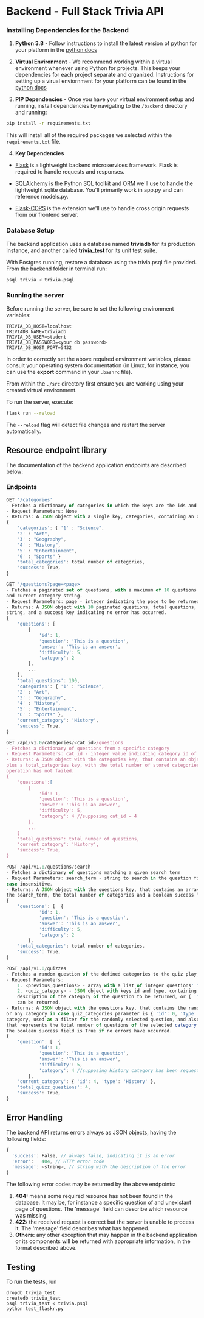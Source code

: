 # Backend - Full Stack Trivia API 

### Installing Dependencies for the Backend

1. **Python 3.8** - Follow instructions to install the latest version of python for your platform in the [python docs](https://docs.python.org/3/using/unix.html#getting-and-installing-the-latest-version-of-python)


2. **Virtual Environment** - We recommend working within a virtual environment whenever using Python for projects. This keeps your dependencies for each project separate and organized. Instructions for setting up a virual enviornment for your platform can be found in the [python docs](https://packaging.python.org/guides/installing-using-pip-and-virtual-environments/)


3. **PIP Dependencies** - Once you have your virtual environment setup and running, install dependencies by navigating to the `/backend` directory and running:
```bash
pip install -r requirements.txt
```
This will install all of the required packages we selected within the `requirements.txt` file.


4. **Key Dependencies**
 - [Flask](http://flask.pocoo.org/)  is a lightweight backend microservices framework. Flask is required to handle requests and responses.

 - [SQLAlchemy](https://www.sqlalchemy.org/) is the Python SQL toolkit and ORM we'll use to handle the lightweight sqlite database. You'll primarily work in app.py and can reference models.py. 

 - [Flask-CORS](https://flask-cors.readthedocs.io/en/latest/#) is the extension we'll use to handle cross origin requests from our frontend server. 

### Database Setup

The backend application uses a database named **triviadb** for its production instance, and another called **trivia_test** for its unit test suite.

With Postgres running, restore a database using the trivia.psql file provided. From the backend folder in terminal run:
```bash
psql trivia < trivia.psql
```

### Running the server

Before running the server, be sure to set the following environment variables:

```
TRIVIA_DB_HOST=localhost
TRIVIADB_NAME=triviadb
TRIVIA_DB_USER=student
TRIVIA_DB_PASSWORD=<your db password>
TRIVIA_DB_HOST_PORT=5432
```

In order to correctly set the above required environment variables, please consult your operating system documentation (in Linux, for instance, you can use the **export** command in your `.bashrc` file).

From within the `./src` directory first ensure you are working using your created virtual environment.

To run the server, execute:

```bash
flask run --reload
```

The `--reload` flag will detect file changes and restart the server automatically.

## Resource endpoint library

The documentation of the backend application endpoints are described below:

### Endpoints

```js
GET '/categories'
- Fetches a dictionary of categories in which the keys are the ids and the value is the corresponding string of the category
- Request Parameters: None
- Returns: A JSON object with a single key, categories, containing an object of id: category_string key:value pairs. 
{
    'categories': { '1' : "Science",
    '2' : "Art",
    '3' : "Geography",
    '4' : "History",
    '5' : "Entertainment",
    '6' : "Sports" }
    'total_categories': total number of categories,
    'success': True,
}
```

```js
GET '/questions?page=<page>
- Fetches a paginated set of questions, with a maximum of 10 questions per page, a total number of questions, all categories
and current category string. 
- Request Parameters: page - integer indicating the page to be returned
- Returns: A JSON object with 10 paginated questions, total questions, object including all categories, a current category
string, and a success key indicating no error has occurred.
{
    'questions': [
        {
            'id': 1,
            'question': 'This is a question',
            'answer': 'This is an answer', 
            'difficulty': 5,
            'category': 2
        },
        ...
    ],
    'total_questions': 100,
    'categories': { '1' : "Science",
    '2' : "Art",
    '3' : "Geography",
    '4' : "History",
    '5' : "Entertainment",
    '6' : "Sports" },
    'current_category': 'History',
    'success': True,
}
```


```js
GET /api/v1.0/categories/<cat_id>/questions
- Fetches a dictionary of questions from a specific category
- Request Parameters: cat_id - integer value indicating category id of the questions to be returned
- Returns: A JSON object with the categories key, that contains an object of id: category_string key:value pairs, 
plus a total_categories key, with the total number of stored categories, and a boolean success key, indicating the 
operation has not failed.
{
    'questions':[
        {
            'id': 1,
            'question': 'This is a question',
            'answer': 'This is an answer', 
            'difficulty': 5,
            'category': 4 //supposing cat_id = 4
        },
        ...
    ]
    'total_questions': total number of questions,
    'current_category': 'History',
    'success': True,
}
```


```js
POST /api/v1.0/questions/search
- Fetches a dictionary of questions matching a given search term
- Request Parameters: search_term - string to search in the question field of the question objects. The search is
case insensitive.
- Returns: A JSON object with the questions key, that contains an array of question objects whose question field matches
the search_term, the total number of categories and a boolean success field that is true if there were no erros.
{
    'questions': [  {
            'id': 1,
            'question': 'This is a question',
            'answer': 'This is an answer', 
            'difficulty': 5,
            'category': 2
        },
    'total_categories': total number of categories,
    'success': True,
}
```


```js
POST /api/v1.0/quizzes
- Fetches a random question of the defined categories to the quiz play, that is not inside the previous questions array
- Request Parameters:
    1. <previous_questions> - array with a list of integer questions' ids of questions that cannot be returned.
    2. <quiz_category> - JSON object with keys id and type, containing respectively the integer id and the string 
    description of the category of the question to be returned, or { 'id': 0, 'type': 'All' } in case any category
    can be returned.
- Returns: A JSON object with the questions key, that contains the random question object of the specified category,
or any category in case quiz_categories parameter is { 'id': 0, 'type': 'All' }, the object representing the current
category, used as a filter for the randomly selected question, and also the total_quizz_questions, an integer value
that represents the total number of questions of the selected category (or categories) in the database.
The boolean success field is True if no errors have occurred.
{
    'question': [  {
            'id': 1,
            'question': 'This is a question',
            'answer': 'This is an answer', 
            'difficulty': 5,
            'category': 4 //supposing History category has been requested
        },
    'current_category': { 'id': 4, 'type': 'History' },
    'total_quizz_questions': 4,
    'success': True,
}
```


## Error Handling

The backend API returns errors always as JSON objects, having the following fields:

```js
{
  'success': False, // always false, indicating it is an error
  'error':   404, // HTTP error code
  'message': <string>, // string with the description of the error
}
```

The following error codes may be returned by the above endpoints:
1. **404:** means some required resource has not been found in the database. It may be, for instance a specific question of and unexistant page of questions. The 'message' field can describe which resource was missing.
2. **422:** the received request is correct but the server is unable to process it. The 'message' field describes what has happened.
3. **Others:** any other exception that may happen in the backend application or its components will be returned with appropriate information, in the format described above.

## Testing
To run the tests, run
```
dropdb trivia_test
createdb trivia_test
psql trivia_test < trivia.psql
python test_flaskr.py
```
